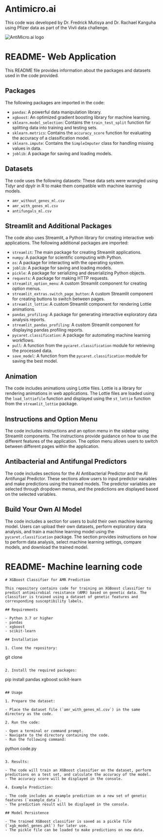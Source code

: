 # Antimicro.ai

This code was developed by Dr. Fredrick Mutisya and Dr. Rachael Kanguha using Pfizer data as part of the Vivli data challenge.

![AntiMicro.ai logo](https://github.com/fredmutisya/Antimicro.ai/blob/main/logos/antimicroai.png)

# README- Web Application

This README file provides information about the packages and datasets used in the code provided.

## Packages

The following packages are imported in the code:

- `pandas`: A powerful data manipulation library.
- `xgboost`: An optimized gradient boosting library for machine learning.
- `sklearn.model_selection`: Contains the `train_test_split` function for splitting data into training and testing sets.
- `sklearn.metrics`: Contains the `accuracy_score` function for evaluating the accuracy of a classification model.
- `sklearn.impute`: Contains the `SimpleImputer` class for handling missing values in data.
- `joblib`: A package for saving and loading models.

## Datasets

The code uses the following datasets: These data sets were wrangled using Tidyr and dpylr in R to make them compatible with machine learning models.

- `amr_without_genes_ml.csv`
- `amr_with_genes_ml.csv`
- `antifungals_ml.csv`


## Streamlit and Additional Packages

The code also uses Streamlit, a Python library for creating interactive web applications. The following additional packages are imported:

- `streamlit`: The main package for creating Streamlit applications.
- `numpy`: A package for scientific computing with Python.
- `os`: A package for interacting with the operating system.
- `joblib`: A package for saving and loading models.
- `pickle`: A package for serializing and deserializing Python objects.
- `requests`: A package for making HTTP requests.
- `streamlit_option_menu`: A custom Streamlit component for creating option menus.
- `streamlit_extras.switch_page_button`: A custom Streamlit component for creating buttons to switch between pages.
- `streamlit_lottie`: A custom Streamlit component for rendering Lottie animations.
- `pandas_profiling`: A package for generating interactive exploratory data analysis reports.
- `streamlit_pandas_profiling`: A custom Streamlit component for displaying pandas profiling reports.
- `pycaret.classification`: A package for automating machine learning workflows.
- `pull`: A function from the `pycaret.classification` module for retrieving the processed data.
- `save_model`: A function from the `pycaret.classification` module for saving the best model.

## Animation

The code includes animations using Lottie files. Lottie is a library for rendering animations in web applications. The Lottie files are loaded using the `load_lottiefile` function and displayed using the `st_lottie` function from the `streamlit_lottie` package.

## Instructions and Option Menu

The code includes instructions and an option menu in the sidebar using Streamlit components. The instructions provide guidance on how to use the different features of the application. The option menu allows users to switch between different pages within the application.

## Antibacterial and Antifungal Predictors

The code includes sections for the AI Antibacterial Predictor and the AI Antifungal Predictor. These sections allow users to input predictor variables and make predictions using the trained models. The predictor variables are selected through dropdown menus, and the predictions are displayed based on the selected variables.

## Build Your Own AI Model

The code includes a section for users to build their own machine learning model. Users can upload their own datasets, perform exploratory data analysis, and train a machine learning model using the `pycaret.classification` package. The section provides instructions on how to perform data analysis, select machine learning settings, compare models, and download the trained model.


# README- Machine learning code

```
# XGBoost Classifier for AMR Prediction

This repository contains code for training an XGBoost classifier to predict antimicrobial resistance (AMR) based on genetic data. The classifier is trained using a dataset of genetic features and corresponding susceptibility labels.

## Requirements

- Python 3.7 or higher
- pandas
- xgboost
- scikit-learn

## Installation

1. Clone the repository:

```
git clone <repository-url>
```

2. Install the required packages:

```
pip install pandas xgboost scikit-learn
```

## Usage

1. Prepare the dataset:

- Place the dataset file (`amr_with_genes_ml.csv`) in the same directory as the code.

2. Run the code:

- Open a terminal or command prompt.
- Navigate to the directory containing the code.
- Run the following command:

```
python code.py
```

3. Results:

- The code will train an XGBoost classifier on the dataset, perform predictions on a test set, and calculate the accuracy of the model.
- The accuracy score will be displayed in the console.

4. Example Prediction:

- The code includes an example prediction on a new set of genetic features (`example_data`).
- The prediction result will be displayed in the console.

## Model Persistence

- The trained XGBoost classifier is saved as a pickle file (`xgb_model_genes.pkl`) for later use.
- The pickle file can be loaded to make predictions on new data.

